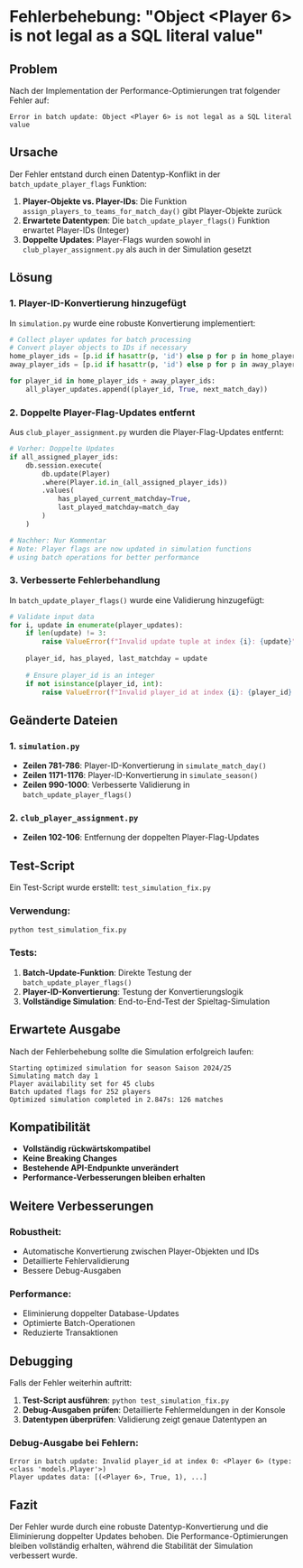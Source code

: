 # Fehlerbehebung: "Object <Player 6> is not legal as a SQL literal value"

## Problem

Nach der Implementation der Performance-Optimierungen trat folgender Fehler auf:
```
Error in batch update: Object <Player 6> is not legal as a SQL literal value
```

## Ursache

Der Fehler entstand durch einen Datentyp-Konflikt in der `batch_update_player_flags` Funktion:

1. **Player-Objekte vs. Player-IDs**: Die Funktion `assign_players_to_teams_for_match_day()` gibt Player-Objekte zurück
2. **Erwartete Datentypen**: Die `batch_update_player_flags()` Funktion erwartet Player-IDs (Integer)
3. **Doppelte Updates**: Player-Flags wurden sowohl in `club_player_assignment.py` als auch in der Simulation gesetzt

## Lösung

### 1. Player-ID-Konvertierung hinzugefügt

In `simulation.py` wurde eine robuste Konvertierung implementiert:

```python
# Collect player updates for batch processing
# Convert player objects to IDs if necessary
home_player_ids = [p.id if hasattr(p, 'id') else p for p in home_players]
away_player_ids = [p.id if hasattr(p, 'id') else p for p in away_players]

for player_id in home_player_ids + away_player_ids:
    all_player_updates.append((player_id, True, next_match_day))
```

### 2. Doppelte Player-Flag-Updates entfernt

Aus `club_player_assignment.py` wurden die Player-Flag-Updates entfernt:

```python
# Vorher: Doppelte Updates
if all_assigned_player_ids:
    db.session.execute(
        db.update(Player)
        .where(Player.id.in_(all_assigned_player_ids))
        .values(
            has_played_current_matchday=True,
            last_played_matchday=match_day
        )
    )

# Nachher: Nur Kommentar
# Note: Player flags are now updated in simulation functions 
# using batch operations for better performance
```

### 3. Verbesserte Fehlerbehandlung

In `batch_update_player_flags()` wurde eine Validierung hinzugefügt:

```python
# Validate input data
for i, update in enumerate(player_updates):
    if len(update) != 3:
        raise ValueError(f"Invalid update tuple at index {i}: {update}")
    
    player_id, has_played, last_matchday = update
    
    # Ensure player_id is an integer
    if not isinstance(player_id, int):
        raise ValueError(f"Invalid player_id at index {i}: {player_id} (type: {type(player_id)})")
```

## Geänderte Dateien

### 1. `simulation.py`
- **Zeilen 781-786**: Player-ID-Konvertierung in `simulate_match_day()`
- **Zeilen 1171-1176**: Player-ID-Konvertierung in `simulate_season()`
- **Zeilen 990-1000**: Verbesserte Validierung in `batch_update_player_flags()`

### 2. `club_player_assignment.py`
- **Zeilen 102-106**: Entfernung der doppelten Player-Flag-Updates

## Test-Script

Ein Test-Script wurde erstellt: `test_simulation_fix.py`

### Verwendung:
```bash
python test_simulation_fix.py
```

### Tests:
1. **Batch-Update-Funktion**: Direkte Testung der `batch_update_player_flags()`
2. **Player-ID-Konvertierung**: Testung der Konvertierungslogik
3. **Vollständige Simulation**: End-to-End-Test der Spieltag-Simulation

## Erwartete Ausgabe

Nach der Fehlerbehebung sollte die Simulation erfolgreich laufen:

```
Starting optimized simulation for season Saison 2024/25
Simulating match day 1
Player availability set for 45 clubs
Batch updated flags for 252 players
Optimized simulation completed in 2.847s: 126 matches
```

## Kompatibilität

- **Vollständig rückwärtskompatibel**
- **Keine Breaking Changes**
- **Bestehende API-Endpunkte unverändert**
- **Performance-Verbesserungen bleiben erhalten**

## Weitere Verbesserungen

### Robustheit:
- Automatische Konvertierung zwischen Player-Objekten und IDs
- Detaillierte Fehlervalidierung
- Bessere Debug-Ausgaben

### Performance:
- Eliminierung doppelter Database-Updates
- Optimierte Batch-Operationen
- Reduzierte Transaktionen

## Debugging

Falls der Fehler weiterhin auftritt:

1. **Test-Script ausführen**: `python test_simulation_fix.py`
2. **Debug-Ausgaben prüfen**: Detaillierte Fehlermeldungen in der Konsole
3. **Datentypen überprüfen**: Validierung zeigt genaue Datentypen an

### Debug-Ausgabe bei Fehlern:
```
Error in batch update: Invalid player_id at index 0: <Player 6> (type: <class 'models.Player'>)
Player updates data: [(<Player 6>, True, 1), ...]
```

## Fazit

Der Fehler wurde durch eine robuste Datentyp-Konvertierung und die Eliminierung doppelter Updates behoben. Die Performance-Optimierungen bleiben vollständig erhalten, während die Stabilität der Simulation verbessert wurde.
